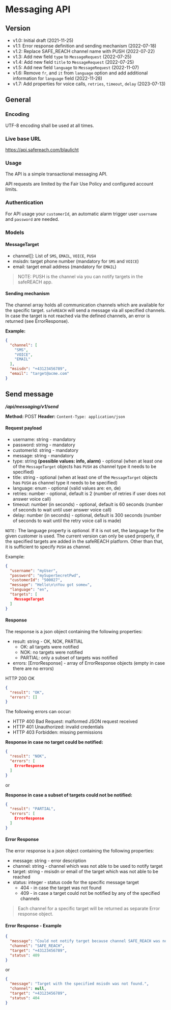 # Messaging API

## Version

- v1.0: Initial draft (2021-11-25)
- v1.1: Error response definition and sending mechanism (2022-07-18)
- v1.2: Replace SAFE_REACH channel name with PUSH (2022-07-22)
- v1.3: Add new field `type` to `MessageRequest` (2022-07-25)
- v1.4: Add new field `title` to `MessageRequest` (2022-07-25)
- v1.5: Add new field `language` to `MessageRequest` (2022-11-07)
- v1.6: Remove `fr`, and `it` from `language` option and add additional information for `language` field (2022-11-28)
- v1.7: Add properties for voice calls, `retries`, `timeout`, `delay` (2023-07-13)

## General

### Encoding

UTF-8 encoding shall be used at all times.

### Live base URL

https://api.safereach.com/blaulicht

### Usage

The API is a simple transactional messaging API.

API requests are limited by the Fair Use Policy and configured account limits.

### Authentication

For API usage your `customerId`, an automatic alarm trigger user `username` and `password` are needed.

### Models

#### MessageTarget

- channel[]: List of `SMS`, `EMAIL`, `VOICE`, `PUSH`
- msisdn: target phone number (mandatory for `SMS` and `VOICE`)
- email: target email address (mandatory for `EMAIL`)

> NOTE: PUSH is the channel via you can notify targets in the safeREACH app.

#### Sending mechanism

The channel array holds all communication channels which are available for the specific target. `safeREACH` will
send a message via all specified channels. In case the target is not reached via the defined channels, an error
is returned (see ErrorResponse).

**Example:**

```json
{
  "channel": [
    "SMS",
    "VOICE",
    "EMAIL"
  ],
  "msisdn": "+43123456789",
  "email": "target@acme.com"
}
```

## Send message

_**/api/messaging/v1/send**_

**Method:** POST
**Header:** `Content-Type: application/json`

#### Request payload

- username: string - mandatory
- password: string - mandatory
- customerId: string - mandatory
- message: string - mandatory
- type: string **(possible values: info, alarm)** - optional (when at least one of the `MessageTarget` objects has `PUSH` as channel type it
needs to be specified)
- title: string - optional (when at least one of the `MessageTarget` objects has `PUSH` as channel type it
  needs to be specified)
- language: enum - optional (valid values are: en, de)
- retries: number - optional, default is 2 (number of retries if user does not answer voice call)
- timeout: number (in seconds) - optional, default is 60 seconds (number of seconds to wait until user answer voice call)
- delay: number (in seconds) - optional, default is 300 seconds (number of seconds to wait until the retry voice call is made)

`NOTE:` The language property is *optional*. If it is not set, the language for the given customer is used. The current
version can only be used properly, if the specified targets are added in the safeREACH platform. Other than that, it is 
sufficient to specify `PUSH` as channel.

Example:

```json
{
  "username": "myUser",
  "password": "mySuperSecretPwd",
  "customerId": "500027",
  "message": "Hello\n\nYou got some✉️",
  "language": "en",
  "targets": [
    MessageTarget
  ]
}
```

#### Response

The response is a json object containing the following properties:

- result: string - OK, NOK, PARTIAL
  - OK: all targets were notified
  - NOK: no targets were notified
  - PARTIAL: only a subset of targets was notified
- errors: [ErrorResponse] - array of ErrorResponse objects (empty in case there are no errors)

HTTP 200 OK

```json
{
  "result": "OK",
  "errors": []
}
```

The following errors can occur:

- HTTP 400 Bad Request: malformed JSON request received
- HTTP 401 Unauthorized: invalid credentials
- HTTP 403 Forbidden: missing permissions

**Response in case no target could be notified:**
```json
{
  "result": "NOK",
  "errors": [
    ErrorResponse
  ]
}
```

or

**Response in case a subset of targets could not be notified:**
```json
{
  "result": "PARTIAL",
  "errors": [
    ErrorResponse
  ]
}
```

#### Error Response

The error response is a json object containing the following properties:

- message: string - error description
- channel: string - channel which was not able to be used to notify target
- target: string - msisdn or email of the target which was not able to be reached
- status: integer - status code for the specific message target
  - 404 - in case the target was not found
  - 409 - in case a target could not be notified by any of the specified channels

> Each channel for a specific target will be returned as separate Error response object.

#### Error Response - Example

```json
{
  "message": "Could not notify target because channel SAFE_REACH was not defined for msisdn.",
  "channel": "SAFE_REACH",
  "target": "+43123456789",
  "status": 409
}
```

or 

```json
{
  "message": "Target with the specified msisdn was not found.",
  "channel": null,
  "target": "+43123456789",
  "status": 404
}
```
